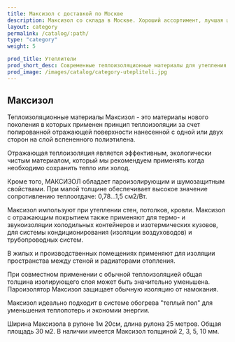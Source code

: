 ```yaml
---
title: Максизол с доставкой по Москве
description: Максизол со склада в Москве. Хороший ассортимент, лучшая цена.
layout: category
permalink: /catalog/:path/
type: "category"
weight: 5

prod_title: Утеплители
prod_short_desc: Современные теплоизоляционные материалы для утепления и звукоизоляции стен, потолков, кровли и т.д. Эффективные и экологически чистые.
prod_image: /images/catalog/category-utepliteli.jpg
---
```


## Максизол

Теплоизоляционные материалы Максизол - это материалы нового поколения в которых применен принцип теплоизоляции за счет полированной отражающей поверхности нанесенной с одной или двух сторон на слой вспененного полиэтилена.

Отражающая теплоизоляция является эффективным, экологически чистым материалом, который мы рекомендуем применять когда необходимо сохранить тепло или холод.

Кроме того, МАКСИЗОЛ обладает пароизолирующим и шумозащитным свойствами. При малой толщине обеспечивает высокое значение сопротивлению теплоотдаче: 0,78...1,5 см2/Вт.

Максизол импользуют при утеплении стен, потолков, кровли. Максизол с отражающим покрытием также применяют для термо- и звукоизоляции холодильных контейнеров и изотермических кузовов, для системы кондиционирования (изоляции воздуховодов) и трубопроводных систем.

В жилых и производственных помещениях применяют для изоляции пространства между стеной и радиаторами отопления.

При совместном применении с обычной теплоизоляцией общая толщина изолирующего слоя может быть значительно уменьшена. Пароизолятор Максизол защищает обычную изоляцию от намокания.

Максизол идеально подходит в системе обогрева "теплый пол" для уменьшения теплопотерь и экономии энергии.

Ширина Максизола в рулоне 1м 20см, длина рулона 25 метров. Общая площадь 30 м2. В наличии имеется Максизол толщиной 2, 3, 5, 10 мм.
